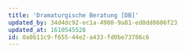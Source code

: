 ```yaml
---
title: 'Dramaturgische Beratung [DB]'
updated_by: 34d4dc92-ec1a-4900-9a81-ed8dd8606f23
updated_at: 1610545528
id: 0a0b11c9-f655-44e2-a433-fd0be73786c6
---
```

